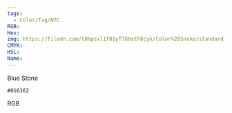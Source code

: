 ```yaml
---
tags:
  - Color/Tag/NTC
RGB:
Hex:
img: https://filedn.com/l0hpzxl1f01yT7GHxtF8cyk/Color%20Snake/standard_csv_to_svg/016162.svg
CMYK:
HSL:
Name:
---
```

Blue Stone
```palette
#016162
```
RGB
